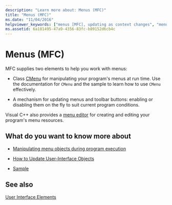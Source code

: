 ```yaml
---
description: "Learn more about: Menus (MFC)"
title: "Menus (MFC)"
ms.date: "11/04/2016"
helpviewer_keywords: ["menus [MFC], updating as context changes", "menus [MFC], MFC resources for working with", "menus [MFC], manipulating during execution", "menus [MFC]"]
ms.assetid: 6a181495-47a9-4356-83fc-b89152d6cb4c
---
```

# Menus (MFC)

MFC supplies two elements to help you work with menus:

- Class [CMenu](reference/cmenu-class.md) for manipulating your program's menus at run time. Use the documentation for `CMenu` and the sample to learn how to use `CMenu` effectively.

- A mechanism for updating menus and toolbar buttons: enabling or disabling them on the fly to suit current program conditions.

Visual C++ also provides a [menu editor](../windows/menu-editor.md) for creating and editing your program's menu resources.

## What do you want to know more about

- [Manipulating menu objects during program execution](manipulating-menus-during-program-execution.md)

- [How to Update User-Interface Objects](how-to-update-user-interface-objects.md)

- [Sample](menu-sample-list.md)

## See also

[User Interface Elements](user-interface-elements-mfc.md)
